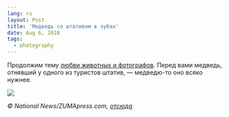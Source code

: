 ```yaml
---
lang: ru
layout: Post
title: 'Медведь со штативом в зубах'
date: Aug 6, 2010
tags:
  - photography
---
```


Продолжим тему [любви животных и фотографов](/blog/4097 'О сложностях, подстерегающих фото- и видеоанималистов'). Перед вами медведь, отнявший у одного из туристов штатив, — медведю-то оно всяко нужнее.

![](/images/blog/alg-polar-bear-tripod.jpg)

_© National News/ZUMApress.com, [отсюда](http://www.nydailynews.com/lifestyle/pets/2010/04/15/2010-04-15_camerashy_polar_bear_charges_tourist_group_takes_off_with_tripod.html)_

